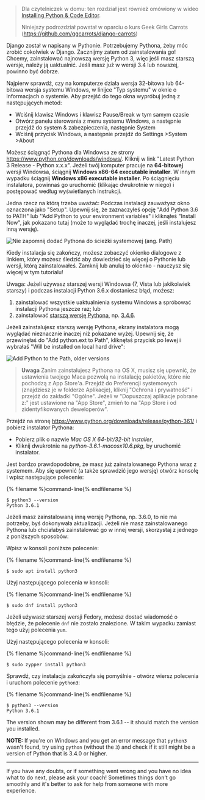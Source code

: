 > Dla czytelniczek w domu: ten rozdział jest również omówiony w wideo [Installing Python & Code Editor](https://www.youtube.com/watch?v=pVTaqzKZCdA).
> 
> Niniejszy podrozdział powstał w oparciu o kurs Geek Girls Carrots (https://github.com/ggcarrots/django-carrots)

Django został w napisany w Pythonie. Potrzebujemy Pythona, żeby móc zrobić cokolwiek w Django. Zacznijmy zatem od zainstalowania go! Chcemy, zainstalować najnowszą wersję Python 3, więc jeśli masz starszą wersje, należy ją uaktualnić. Jeśli masz już w wersji 3.4 lub nowszej, powinno być dobrze.

<!--sec data-title="Install Python: Windows" data-id="python_windows" data-collapse=true ces-->

Najpierw sprawdź, czy na komputerze działa wersja 32-bitowa lub 64-bitowa wersja systemu Windows, w linijce "Typ systemu" w oknie o informacjach o systemie. Aby przejść do tego okna wypróbuj jedną z następujących metod:

* Wciśnij klawisz Windows i klawisz Pause/Break w tym samym czasie
* Otwórz panelu sterowania z menu systemu Windows, a następnie przejdź do system & zabezpieczenia, następnie System
* Wciśnij przycisk Windows, a następnie przejdź do Settings >System >About

Możesz ściągnąć Pythona dla Windowsa ze strony https://www.python.org/downloads/windows/. Kliknij w link "Latest Python 3 Release - Python x.x.x". Jeżeli twój komputer pracuje na **64-bitowej** wersji Windowsa, ściągnij **Windows x86-64 executable installer**. W innym wypadku ściągnij **Windows x86 executable installer**. Po ściągnięciu instalatora, powinnaś go uruchomić (klikając dwukrotnie w niego) i postępować według wyświetlanych instrukcji.

Jedna rzecz na którą trzeba uważać: Podczas instalacji zauważysz okno oznaczona jako "Setup". Upewnij się, że zaznaczyłeś opcję "Add Python 3.6 to PATH" lub ''Add Python to your environment variables" i kliknąłeś "Install Now", jak pokazano tutaj (może to wyglądać trochę inaczej, jeśli instalujesz inną wersję).

![Nie zapomnij dodać Pythona do ścieżki systemowej (ang. Path)](../python_installation/images/python-installation-options.png)

Kiedy instalacja się zakończy, możesz zobaczyć okienko dialogowe z linkiem, który możesz śledzić aby dowiedzieć się więcej o Pythonie lub wersji, którą zainstalowałeś. Zamknij lub anuluj to okienko - nauczysz się więcej w tym tutorialu!

Uwaga: Jeżeli używasz starszej wersji Windowsa (7, Vista lub jakikolwiek starszy) i podczas instalacji Python 3.6.x dostaniesz błąd, możesz:

1. zainstalować wszystkie uaktualnienia systemu Windows a spróbować instalacji Pythona jeszcze raz; lub
2. zainstalować [starszą wersję Pythona](https://www.python.org/downloads/windows/), np. [3.4.6](https://www.python.org/downloads/release/python-346/).

Jeżeli zainstalujesz starszą wersję Pythona, ekrany instalatora mogą wyglądać nieznacznie inaczej niż pokazane wyżej. Upewnij się, że przewinęłaś do "Add python.ext to Path", kliknęłaś przycisk po lewej i wybrałaś "Will be installed on local hard drive":

![Add Python to the Path, older versions](../python_installation/images/add_python_to_windows_path.png)

<!--endsec-->

<!--sec data-title="Install Python: OS X" data-id="python_OSX"
data-collapse=true ces-->

> **Uwaga** Zanim zainstalujesz Pythona na OS X, musisz się upewnić, że ustawienia twojego Maca pozwolą na instalację pakietów, które nie pochodzą z App Store'a. Przejdź do Preferencji systemowych (znajdziesz je w folderze Aplikacje), kliknij "Ochrona i prywatność" i przejdź do zakładki "Ogólne". Jeżeli w "Dopuszczaj aplikacje pobrane z:" jest ustawione na "App Store", zmień to na "App Store i od zidentyfikowanych deweloperów".

Przejdź na stronę https://www.python.org/downloads/release/python-361/ i pobierz instalator Pythona:

* Pobierz plik o nazwie *Mac OS X 64-bit/32-bit installer*,
* Kliknij dwukrotnie na *python-3.6.1-macosx10.6.pkg*, by uruchomić instalator.

<!--endsec-->

<!--sec data-title="Install Python: Linux" data-id="python_linux"
data-collapse=true ces-->

Jest bardzo prawdopodobne, że masz już zainstalowanego Pythona wraz z systemem. Aby się upewnić (a także sprawdzić jego wersję) otwórz konsolę i wpisz następujące polecenie:

{% filename %}command-line{% endfilename %}

    $ python3 --version
    Python 3.6.1
    

Jeżeli masz zainstalowaną inną wersję Pythona, np. 3.6.0, to nie ma potrzeby, byś dokonywała aktualizacji. Jeżeli nie masz zainstalowanego Pythona lub chciałabyś zainstalować go w innej wersji, skorzystaj z jednego z poniższych sposobów:

<!--endsec-->

<!--sec data-title="Install Python: Debian or Ubuntu" data-id="python_debian" data-collapse=true ces-->

Wpisz w konsoli poniższe polecenie:

{% filename %}command-line{% endfilename %}

    $ sudo apt install python3
    

<!--endsec-->

<!--sec data-title="Install Python: Fedora" data-id="python_fedora"
data-collapse=true ces-->

Użyj następującego polecenia w konsoli:

{% filename %}command-line{% endfilename %}

    $ sudo dnf install python3
    

Jeżeli używasz starszej wersji Fedory, możesz dostać wiadomość o błędzie, że polecenie `dnf` nie zostało znalezione. W takim wypadku zamiast tego użyj polecenia `yum`.

<!--endsec-->

<!--sec data-title="Install Python: openSUSE" data-id="python_openSUSE"
data-collapse=true ces-->

Użyj następującego polecenia w konsoli:

{% filename %}command-line{% endfilename %}

    $ sudo zypper install python3
    

<!--endsec-->

Sprawdź, czy instalacja zakończyła się pomyślnie - otwórz wiersz polecenia i uruchom polecenie `python3`:

{% filename %}command-line{% endfilename %}

    $ python3 --version
    Python 3.6.1
    

The version shown may be different from 3.6.1 -- it should match the version you installed.

**NOTE:** If you're on Windows and you get an error message that `python3` wasn't found, try using `python` (without the `3`) and check if it still might be a version of Python that is 3.4.0 or higher.

* * *

If you have any doubts, or if something went wrong and you have no idea what to do next, please ask your coach! Sometimes things don't go smoothly and it's better to ask for help from someone with more experience.